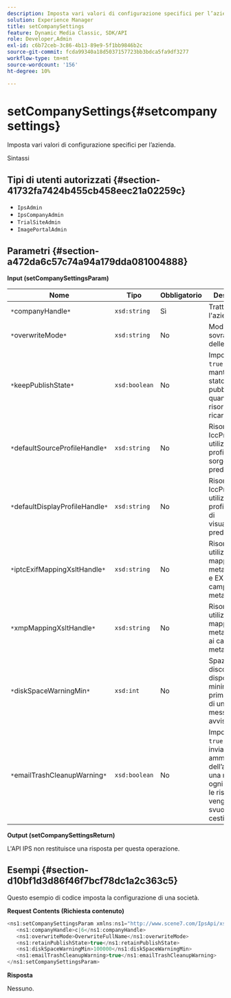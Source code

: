 ```yaml
---
description: Imposta vari valori di configurazione specifici per l’azienda.
solution: Experience Manager
title: setCompanySettings
feature: Dynamic Media Classic, SDK/API
role: Developer,Admin
exl-id: c6b72ceb-3c86-4b13-89e9-5f1bb9846b2c
source-git-commit: fcda99340a18d5037157723bb3bdca5fa9df3277
workflow-type: tm+mt
source-wordcount: '156'
ht-degree: 10%

---
```


# setCompanySettings{#setcompanysettings}

Imposta vari valori di configurazione specifici per l’azienda.

Sintassi

## Tipi di utenti autorizzati {#section-41732fa7424b455cb458eec21a02259c}

* `IpsAdmin`
* `IpsCompanyAdmin`
* `TrialSiteAdmin`
* `ImagePortalAdmin`

## Parametri {#section-a472da6c57c74a94a179dda081004888}

**Input (setCompanySettingsParam)**

| Nome | Tipo | Obbligatorio | Descrizione |
|---|---|---|---|
| `*`companyHandle`*` | `xsd:string` | Sì | Tratta l&#39;azienda. |
| `*`overwriteMode`*` | `xsd:string` | No | Modalità di sovrascrittura delle risorse. |
| `*`keepPublishState`*` | `xsd:boolean` | No | Imposta su `true` per mantenere lo stato di pubblicazione quando una risorsa viene ricaricata. |
| `*`defaultSourceProfileHandle`*` | `xsd:string` | No | Risorsa IccProfile da utilizzare come profilo colore sorgente predefinito. |
| `*`defaultDisplayProfileHandle`*` | `xsd:string` | No | Risorsa IccProfile da utilizzare come profilo colore di visualizzazione predefinito. |
| `*`iptcExifMappingXsltHandle`*` | `xsd:string` | No | Risorsa XSL utilizzata per la mappatura dei metadati IPTC e EXIF ai campi di metadati IPS. |
| `*`xmpMappingXsltHandle`*` | `xsd:string` | No | Risorsa XSL utilizzata per mappare i metadati XMP ai campi di metadati IPS. |
| `*`diskSpaceWarningMin`*` | `xsd:int` | No | Spazio su disco disponibile minimo (in KB) prima dell’invio di un messaggio di avviso. |
| `*`emailTrashCleanupWarning`*` | `xsd:boolean` | No | Imposta su `true` per inviare agli amministratori dell’azienda una notifica ogni volta che le risorse vengono svuotate dal cestino. |

**Output (setCompanySettingsReturn)**

L&#39;API IPS non restituisce una risposta per questa operazione.

## Esempi {#section-d10bf1d3d86f46f7bcf78dc1a2c363c5}

Questo esempio di codice imposta la configurazione di una società.

**Request Contents (Richiesta contenuto)**

```java
<ns1:setCompanySettingsParam xmlns:ns1="http://www.scene7.com/IpsApi/xsd/2008-01-15">
   <ns1:companyHandle>c|6</ns1:companyHandle>
   <ns1:overwriteMode>OverwriteFullName</ns1:overwriteMode>
   <ns1:retainPublishState>true</ns1:retainPublishState>
   <ns1:diskSpaceWarningMin>100000</ns1:diskSpaceWarningMin>
   <ns1:emailTrashCleanupWarning>true</ns1:emailTrashCleanupWarning>
</ns1:setCompanySettingsParam>
```

**Risposta**

Nessuno.
